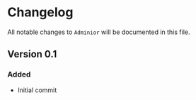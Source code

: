 # Changelog

All notable changes to `Adminior` will be documented in this file.

## Version 0.1

### Added

- Initial commit
